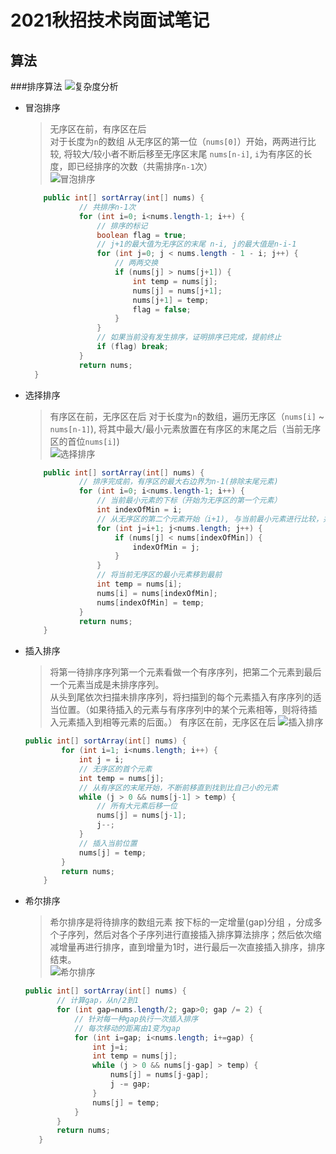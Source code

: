 # 2021秋招技术岗面试笔记
## 算法
###排序算法
![复杂度分析](https://www.runoob.com/wp-content/uploads/2019/03/0B319B38-B70E-4118-B897-74EFA7E368F9.png)  
* 冒泡排序  
    > 无序区在前，有序区在后  
    > 对于长度为`n`的数组
    > 从无序区的第一位（`nums[0]`）开始，两两进行比较, 将较大/较小者不断后移至无序区末尾
      `nums[n-i]`, `i`为有序区的长度，即已经排序的次数（共需排序`n-1`次）    
    ![冒泡排序](https://www.runoob.com/wp-content/uploads/2019/03/bubbleSort.gif)
    ```java
        public int[] sortArray(int[] nums) {
                // 共排序n-1次
                for (int i=0; i<nums.length-1; i++) {
                    // 排序的标记
                    boolean flag = true;
                    // j+1的最大值为无序区的末尾 n-i, j的最大值是n-i-1
                    for (int j=0; j < nums.length - 1 - i; j++) {
                        // 两两交换
                        if (nums[j] > nums[j+1]) {
                            int temp = nums[j];
                            nums[j] = nums[j+1];
                            nums[j+1] = temp;
                            flag = false;
                        }
                    }
                    // 如果当前没有发生排序，证明排序已完成，提前终止
                    if (flag) break;
                }
                return nums;
      }
    ```
* 选择排序
    > 有序区在前，无序区在后
    > 对于长度为`n`的数组，遍历无序区（`nums[i]` ~ `nums[n-1]`), 将其中最大/最小元素放置在有序区的末尾之后（当前无序区的首位`nums[i]`)  
    ![选择排序](https://www.runoob.com/wp-content/uploads/2019/03/selectionSort.gif)
  ```java
      public int[] sortArray(int[] nums) {
              // 排序完成前，有序区的最大右边界为n-1(排除末尾元素)
              for (int i=0; i<nums.length-1; i++) {
                  // 当前最小元素的下标（开始为无序区的第一个元素）
                  int indexOfMin = i;
                  // 从无序区的第二个元素开始（i+1), 与当前最小元素进行比较，并记录下标
                  for (int j=i+1; j<nums.length; j++) {
                      if (nums[j] < nums[indexOfMin]) {
                          indexOfMin = j;
                      }
                  }
                  // 将当前无序区的最小元素移到最前
                  int temp = nums[i];
                  nums[i] = nums[indexOfMin];
                  nums[indexOfMin] = temp;
              }
              return nums;
      }
    ```
* 插入排序
    > 将第一待排序序列第一个元素看做一个有序序列，把第二个元素到最后一个元素当成是未排序序列。  
      从头到尾依次扫描未排序序列，将扫描到的每个元素插入有序序列的适当位置。（如果待插入的元素与有序序列中的某个元素相等，则将待插入元素插入到相等元素的后面。）
    > 有序区在前，无序区在后
    ![插入排序](https://www.runoob.com/wp-content/uploads/2019/03/insertionSort.gif)  
    ```java
    public int[] sortArray(int[] nums) {
            for (int i=1; i<nums.length; i++) {
                int j = i;
                // 无序区的首个元素
                int temp = nums[j];
                // 从有序区的末尾开始，不断前移直到找到比自己小的元素
                while (j > 0 && nums[j-1] > temp) {
                    // 所有大元素后移一位
                    nums[j] = nums[j-1];
                    j--;
                }
                // 插入当前位置
                nums[j] = temp;
            }
            return nums;
        }
    ```
 * 希尔排序
    >希尔排序是将待排序的数组元素 按下标的一定增量(gap)分组 ，分成多个子序列，然后对各个子序列进行直接插入排序算法排序；然后依次缩减增量再进行排序，直到增量为1时，进行最后一次直接插入排序，排序结束。  
    ![希尔排序](https://upload-images.jianshu.io/upload_images/6095354-ff984d80dbc0455f.png)
    ```java
   public int[] sortArray(int[] nums) {
           // 计算gap，从n/2到1
           for (int gap=nums.length/2; gap>0; gap /= 2) {
               // 针对每一种gap执行一次插入排序
               // 每次移动的距离由1变为gap
               for (int i=gap; i<nums.length; i+=gap) {
                   int j=i;
                   int temp = nums[j];
                   while (j > 0 && nums[j-gap] > temp) {
                       nums[j] = nums[j-gap];
                       j -= gap;
                   }
                   nums[j] = temp;
               }
           }
           return nums;
       }
    ```